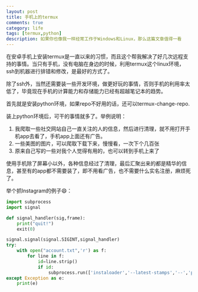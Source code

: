 ```yaml
---
layout: post
title: 手机上的termux
comments: true
category: life
tags: [termux,python]
description: 如果你也像我一样经常工作于Windows和Linux，那么这篇文章值得一看
---
```


在安卓手机上安装termux是一直以来的习惯，而且这个帮我解决了好几次远程支持的事情。当只有手机，没有电脑在身边的时候，利用termux这个linux环境，ssh到机器进行排错和修改，是最好的方式了。  

除了ssh外，当然还需要装一些开发环境，做更好玩的事情，否则手机的利用率太低了，毕竟现在手机的计算能力和存储能力已经有超越笔记本的趋势。  

首先就是安装python环境，如果repo不好用的话，还可以termux-change-repo. 

装上python环境后，可干的事情就多了。举例说明：

1. 我爬取一些社交网站自己一直关注的人的信息，然后进行清理，就不用打开手机app去看了，手机app上面还有广告。
2. 一些美图的图片，可以爬取下载下来，慢慢看，一次下个几百张
3. 原来自己写的一些对我个人觉得有用的，也可以转到手机上来了


使用手机除了屏幕小以外，各种信息经过了清理，最后汇聚出来的都是精华的信息，甚至有的app都不需要装了，即不用看广告，也不需要什么实名注册，麻烦死了。

举个抓Instagram的例子😄：

```python
import subprocess
import signal 

def signal_handler(sig,frame):
    print("quit!")
    exit(0)

signal.signal(signal.SIGINT,signal_handler)
try:
    with open("account.txt",'r') as f:
        for line in f:
            id=line.strip()
            if id:
                subprocess.run(['instaloader','--latest-stamps','--','profile',id])
except Exception as e:
    print(e)
```

